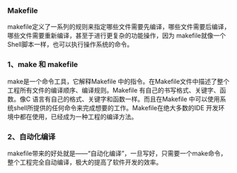 ### Makefile

makefile定义了一系列的规则来指定哪些文件需要先编译，哪些文件需要后编译，哪些文件需要重新编译，甚至于进行更复杂的功能操作，因为 makefile就像一个Shell脚本一样，也可以执行操作系统的命令。

### 1、make 和 makefile

make是一个命令工具，它解释Makefile 中的指令。在Makefile文件中描述了整个工程所有文件的编译顺序、编译规则。Makefile 有自己的书写格式、关键字、函数。像C 语言有自己的格式、关键字和函数一样。而且在Makefile 中可以使用系统shell所提供的任何命令来完成想要的工作。Makefile在绝大多数的IDE 开发环境中都在使用，已经成为一种工程的编译方法。

### 2、自动化编译

makefile带来的好处就是——“自动化编译”，一旦写好，只需要一个make命令，整个工程完全自动编译，极大的提高了软件开发的效率。